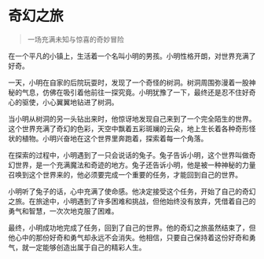 # 奇幻之旅
> 一场充满未知与惊喜的奇妙冒险

在一个平凡的小镇上，生活着一个名叫小明的男孩。小明性格开朗，对世界充满了好奇。

一天，小明在自家的后院玩耍时，发现了一个奇怪的树洞。树洞周围弥漫着一股神秘的气息，仿佛在吸引着他前往一探究竟。小明犹豫了一下，最终还是忍不住好奇心的驱使，小心翼翼地钻进了树洞。

当小明从树洞的另一头钻出来时，他惊讶地发现自己来到了一个完全陌生的世界。这个世界充满了奇幻的色彩，天空中飘着五彩斑斓的云朵，地上生长着各种奇形怪状的植物。小明兴奋地在这个世界里奔跑着，探索着每一个角落。

在探索的过程中，小明遇到了一只会说话的兔子。兔子告诉小明，这个世界叫做奇幻世界，是一个充满魔法和奇迹的地方。兔子还告诉小明，他是被一种神秘的力量召唤到这个世界来的，他必须要完成一个重要的任务，才能回到自己的世界。

小明听了兔子的话，心中充满了使命感。他决定接受这个任务，开始了自己的奇幻之旅。在旅途中，小明遇到了许多困难和挑战，但他始终没有放弃，凭借着自己的勇气和智慧，一次次地克服了困难。

最终，小明成功地完成了任务，回到了自己的世界。他的奇幻之旅虽然结束了，但他心中的那份好奇和勇气却永远不会消失。他相信，只要自己保持着这份好奇和勇气，就一定能够创造出属于自己的精彩人生。